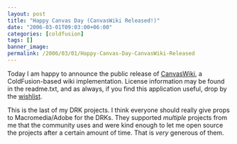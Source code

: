 ```yaml
---
layout: post
title: "Happy Canvas Day (CanvasWiki Released!)"
date: "2006-03-01T09:03:00+06:00"
categories: [coldfusion]
tags: []
banner_image: 
permalink: /2006/03/01/Happy-Canvas-Day-CanvasWiki-Released
---
```


Today I am happy to announce the public release of <a href="http://ray.camdenfamily.com/projects/canvas">CanvasWiki</a>, a ColdFusion-based wiki implementation. License information may be found in the readme.txt, and as always, if you find this application useful, drop by the <a href="http://www.amazon.com/o/registry/2TCL1D08EZEYE">wishlist</a>.

This is the last of my DRK projects. I think everyone should really give props to Macromedia/Adobe for the DRKs. They supported <i>multiple</i> projects from me that the community uses and were kind enough to let me open source the projects after a certain amount of time. That is <i>very</i> generous of them.